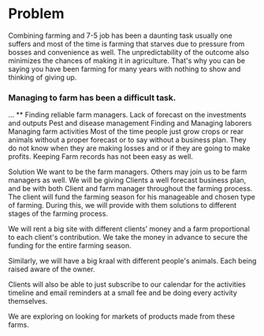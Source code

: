 # Problem
Combining farming and 7-5 job has been a daunting task usually one suffers and most of the time is farming that starves due to pressure from bosses and convenience as well. The unpredictability of the outcome also minimizes the chances of making it in agriculture. That's why you can be saying you have been farming for many years with nothing to show and thinking of giving up.

### Managing to farm has been a difficult task.
... ** Finding reliable farm managers. 
Lack of forecast on the investments and outputs
Pest and disease management
Finding and Managing laborers
Managing farm activities
Most of the time people just grow crops or rear animals without a proper forecast or to say without a business plan. They do not know when they are making losses and or if they are going to make profits. Keeping Farm records has not been easy as well. 

Solution
We want to be the farm managers. Others may join us to be farm managers as well. We will be giving Clients a well forecast business plan, and be with both Client and farm manager throughout the farming process. The client will fund the farming season for his manageable and chosen type of farming. During this, we will provide with them solutions to different stages of the farming process. 

We will rent a big site with different clients’ money and a farm proportional to each client's contribution. We take the money in advance to secure the funding for the entire farming season.

Similarly, we will have a big kraal with different people's animals. Each being raised aware of the owner. 

Clients will also be able to just subscribe to our calendar for the activities timeline and email reminders at a small fee and be doing every activity themselves.

We are exploring on looking for markets of products made from these farms.
